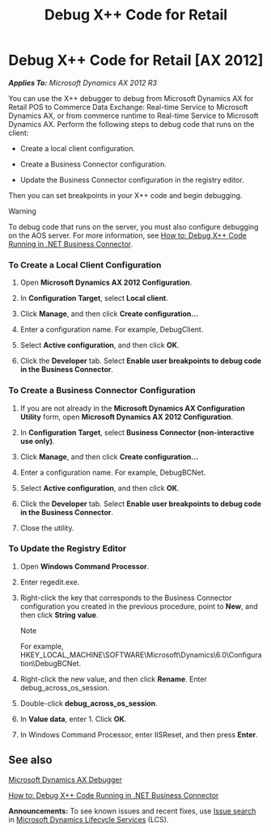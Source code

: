 ﻿---
title: Debug X++ Code for Retail
TOCTitle: Debug X++ Code for Retail
ms:assetid: b0b29edb-d132-4876-8b6d-551bb4929976
ms:mtpsurl: https://technet.microsoft.com/en-us/library/Dn126099(v=AX.60)
ms:contentKeyID: 52075234
ms.date: 05/18/2015
mtps_version: v=AX.60
---

# Debug X++ Code for Retail [AX 2012]


_**Applies To:** Microsoft Dynamics AX 2012 R3_

You can use the X++ debugger to debug from Microsoft Dynamics AX for Retail POS to Commerce Data Exchange: Real-time Service to Microsoft Dynamics AX, or from commerce runtime to Real-time Service to Microsoft Dynamics AX. Perform the following steps to debug code that runs on the client:

  - Create a local client configuration.

  - Create a Business Connector configuration.

  - Update the Business Connector configuration in the registry editor.

Then you can set breakpoints in your X++ code and begin debugging.


> [!WARNING]
> <P>To debug code that runs on the server, you must also configure debugging on the AOS server. For more information, see <A href="https://technet.microsoft.com/en-us/library/bb190066(v=ax.60)">How to: Debug X++ Code Running in .NET Business Connector</A>.</P>



### To Create a Local Client Configuration

1.  Open **Microsoft Dynamics AX 2012 Configuration**.

2.  In **Configuration Target**, select **Local client**.

3.  Click **Manage**, and then click **Create configuration…**

4.  Enter a configuration name. For example, DebugClient.

5.  Select **Active configuration**, and then click **OK**.

6.  Click the **Developer** tab. Select **Enable user breakpoints to debug code in the Business Connector**.

### To Create a Business Connector Configuration

1.  If you are not already in the **Microsoft Dynamics AX Configuration Utility** form, open **Microsoft Dynamics AX 2012 Configuration**.

2.  In **Configuration Target**, select **Business Connector (non-interactive use only)**.

3.  Click **Manage**, and then click **Create configuration…**

4.  Enter a configuration name. For example, DebugBCNet.

5.  Select **Active configuration**, and then click **OK**.

6.  Click the **Developer** tab. Select **Enable user breakpoints to debug code in the Business Connector**.

7.  Close the utility.

### To Update the Registry Editor

1.  Open **Windows Command Processor**.

2.  Enter regedit.exe.

3.  Right-click the key that corresponds to the Business Connector configuration you created in the previous procedure, point to **New**, and then click **String value**.
    

    > [!NOTE]
    > <P>For example, HKEY_LOCAL_MACHINE\SOFTWARE\Microsoft\Dynamics\6.0\Configuration\DebugBCNet.</P>



4.  Right-click the new value, and then click **Rename**. Enter debug\_across\_os\_session.

5.  Double-click **debug\_across\_os\_session**.

6.  In **Value data**, enter 1. Click **OK**.

7.  In Windows Command Processor, enter IISReset, and then press **Enter**.

## See also

[Microsoft Dynamics AX Debugger](https://technet.microsoft.com/en-us/library/aa569668\(v=ax.60\))

[How to: Debug X++ Code Running in .NET Business Connector](https://technet.microsoft.com/en-us/library/bb190066\(v=ax.60\))

  
**Announcements:** To see known issues and recent fixes, use [Issue search](http://go.microsoft.com/fwlink/?linkid=389258) in [Microsoft Dynamics Lifecycle Services](http://go.microsoft.com/fwlink/?linkid=306505) (LCS).

